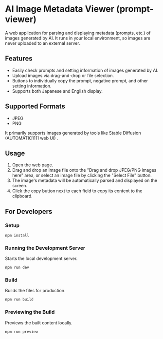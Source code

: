 # AI Image Metadata Viewer (prompt-viewer)

A web application for parsing and displaying metadata (prompts, etc.) of images generated by AI.
It runs in your local environment, so images are never uploaded to an external server.

## Features

*   Easily check prompts and setting information of images generated by AI.
*   Upload images via drag-and-drop or file selection.
*   Buttons to individually copy the prompt, negative prompt, and other setting information.
*   Supports both Japanese and English display.

## Supported Formats

*   JPEG
*   PNG

It primarily supports images generated by tools like Stable Diffusion (AUTOMATIC1111 web UI) .

## Usage

1.  Open the web page.
2.  Drag and drop an image file onto the "Drag and drop JPEG/PNG images here" area, or select an image file by clicking the "Select File" button.
3.  The image's metadata will be automatically parsed and displayed on the screen.
4.  Click the copy button next to each field to copy its content to the clipboard.

## For Developers

### Setup

```bash
npm install
```

### Running the Development Server

Starts the local development server.

```bash
npm run dev
```

### Build

Builds the files for production.

```bash
npm run build
```

### Previewing the Build

Previews the built content locally.

```bash
npm run preview
```
